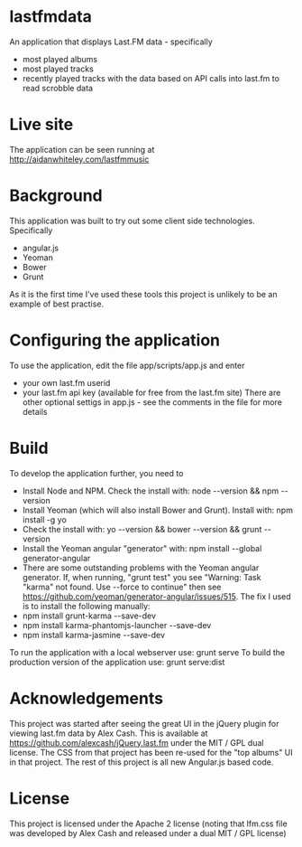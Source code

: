 lastfmdata
==========

An application that displays Last.FM data - specifically
- most played albums
- most played tracks
- recently played tracks
with the data based on API calls into last.fm to read scrobble data

Live site
=========

The application can be seen running at http://aidanwhiteley.com/lastfmmusic

Background
==========

This application was built to try out some client side technologies. Specifically
- angular.js
- Yeoman
- Bower
- Grunt

As it is the first time I've used these tools this project is unlikely to be an example of best practise.

Configuring the application
===========================

To use the application, edit the file app/scripts/app.js and enter
- your own last.fm userid
- your last.fm api key (available for free from the last.fm site)
There are other optional settigs in app.js - see the comments in the file for more details

Build
=====

To develop the application further, you need to
- Install Node and NPM. Check the install with: node --version && npm --version
- Install Yeoman (which will also install Bower and Grunt). Install with: npm install -g yo
- Check the install with: yo --version && bower --version && grunt --version
- Install the Yeoman angular "generator" with: npm install --global generator-angular
- There are some outstanding problems with the Yeoman angular generator. If, when running, "grunt test" you see "Warning: Task "karma" not found. Use --force to continue" then see https://github.com/yeoman/generator-angular/issues/515. The fix I used is to install the following manually: 
- npm install grunt-karma --save-dev
- npm install karma-phantomjs-launcher --save-dev
- npm install karma-jasmine --save-dev

To run the application with a local webserver use: grunt serve
To build the production version of the application use: grunt serve:dist


Acknowledgements
===============

This project was started after seeing the great UI in the jQuery plugin for viewing last.fm data by Alex Cash. This is available at https://github.com/alexcash/jQuery.last.fm under the MIT / GPL dual license. The CSS from that project has been re-used for the "top albums" UI in that project. The rest of this project is all new Angular.js based code.

License
=======
This project is licensed under the Apache 2 license (noting that lfm.css file was developed by Alex Cash and released under a dual MIT / GPL license)
